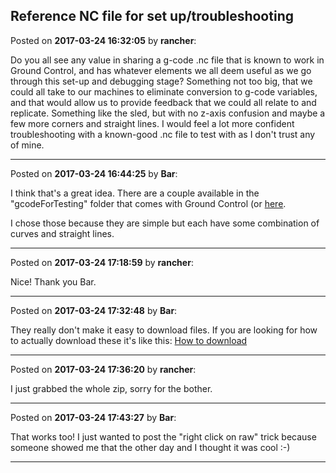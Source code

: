 ## Reference NC file for set up/troubleshooting
Posted on **2017-03-24 16:32:05** by **rancher**:

Do you all see any value in sharing a g-code .nc file that is known to work in Ground Control, and has whatever elements we all deem useful as we go through this set-up and debugging stage?  Something not too big, that we could all take to our machines to eliminate conversion to g-code variables, and that would allow us to provide feedback that we could all relate to and replicate.   Something like the sled, but with no z-axis confusion and maybe a few more corners and straight lines.  I would feel a lot more confident troubleshooting with a known-good .nc file to test with as I don't trust any of mine.

---

Posted on **2017-03-24 16:44:25** by **Bar**:

I think that's a great idea. There are a couple available in the "gcodeForTesting" folder that comes with Ground Control (or [here](https://github.com/MaslowCNC/GroundControl/tree/master/gcodeForTesting). 

I chose those because they are simple but each have some combination of curves and straight lines.

---

Posted on **2017-03-24 17:18:59** by **rancher**:

Nice!  Thank you Bar.

---

Posted on **2017-03-24 17:32:48** by **Bar**:

They really don't make it easy to download files. If you are looking for how to actually download these it's like this:  [How to download](//muut.com/u/maslowcnc/s3/:maslowcnc:8e0c:how.jpg.jpg)

---

Posted on **2017-03-24 17:36:20** by **rancher**:

I just grabbed the whole zip, sorry for the bother.

---

Posted on **2017-03-24 17:43:27** by **Bar**:

That works too! I just wanted to post the "right click on raw" trick because someone showed me that the other day and I thought it was cool :-)

---


